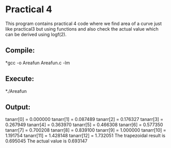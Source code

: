 # Practical 4

This program contains practical 4 code where we find area of a curve just like practical3 but using functions and also check the  actual value which can be derived using logf(2).

## Compile:

*gcc -o Areafun Areafun.c -lm

## Execute:

*./Areafun

## Output:

tanarr[0] = 0.000000
tanarr[1] = 0.087489
tanarr[2] = 0.176327
tanarr[3] = 0.267949
tanarr[4] = 0.363970
tanarr[5] = 0.466308
tanarr[6] = 0.577350
tanarr[7] = 0.700208
tanarr[8] = 0.839100
tanarr[9] = 1.000000
tanarr[10] = 1.191754
tanarr[11] = 1.428148
tanarr[12] = 1.732051
The trapezoidal result is 0.695045
The actual value is 0.693147
        

